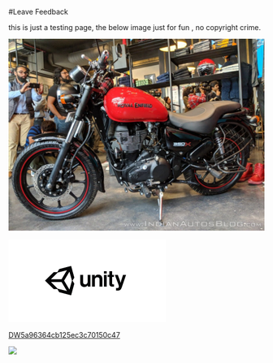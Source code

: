 #Leave Feedback

<div id="feedback-container"></div>
this is just a testing page,
the below image just for fun , no copyright crime.

![abc](Images/DW5af940027dc5c3202cb8b2fa.jpg)

![abc](Images/DW5a963922d2f2b83b4ce3e9c6.png)


[DW5a96364cb125ec3c70150c47](Examples/DW5a96364cb125ec3c70150c47.cs)

![](https://images.pexels.com/photos/67636/rose-blue-flower-rose-blooms-67636.jpeg)
